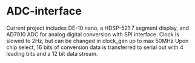 # ADC-interface
Current project includes DE-10 nano, a HDSP-521 7 segment display, and AD7910 ADC for analog digital conversion with SPI interface. 
Clock is slowed to 2Hz, but can be changed in clock_gen up to max 50MHz
Upon chip select, 16 bits of conversion data is transferred to serial out with 4 leading bits and a 12 bit data stream.
